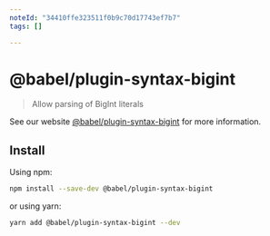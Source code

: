 ```yaml
---
noteId: "34410ffe323511f0b9c70d17743ef7b7"
tags: []

---
```


# @babel/plugin-syntax-bigint

> Allow parsing of BigInt literals

See our website [@babel/plugin-syntax-bigint](https://babeljs.io/docs/en/next/babel-plugin-syntax-bigint.html) for more information.

## Install

Using npm:

```sh
npm install --save-dev @babel/plugin-syntax-bigint
```

or using yarn:

```sh
yarn add @babel/plugin-syntax-bigint --dev
```
